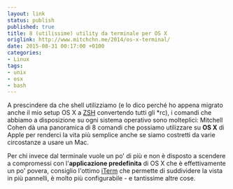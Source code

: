 ```yaml
---
layout: link
status: publish
published: true
title: 8 (utilissime) utility da terminale per OS X
origlink: http://www.mitchchn.me/2014/os-x-terminal/
date: 2015-08-31 00:17:00 +0100
categories:
- Linux
tags:
- unix
- osx
- bash
---
```


A prescindere da che shell utilizziamo (e lo dico perché ho appena migrato anche il mio setup OS X a [ZSH](http://www.zsh.org/) convertendo tutti gli \*rc), i comandi che abbiamo a disposizione su ogni sistema operativo sono molteplici: Mitchell Cohen dà una panoramica di 8 comandi che possiamo utilizzare su **OS X** di Apple per renderci la vita più semplice anche se siamo costretti da varie circostanze a usare un Mac.

Per chi invece dal terminale vuole un po' di più e non è disposto a scendere a compromessi con l'**applicazione predefinita** di OS X che è effettivamente un po' povera, consiglio l'ottimo [iTerm](https://www.iterm2.com/index.html) che permette di suddividere la vista in più pannelli, è molto più configurabile - e tantissime altre cose.
